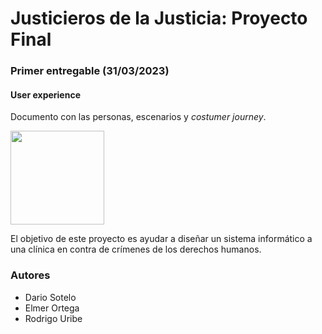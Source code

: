 # Justicieros de la Justicia: Proyecto Final

### Primer entregable (31/03/2023)
#### User experience
Documento con las personas, escenarios y _costumer journey_.

<a  href =  "https://docs.google.com/document/d/126pMqwCj8YUohs-T_HMmrE_zGTLidUYjpPVAZbmkjbo/edit?usp=sharing"> <img src = "https://upload.wikimedia.org/wikipedia/commons/thumb/6/66/Google_Docs_2020_Logo.svg/500px-Google_Docs_2020_Logo.svg.png" width = 150 heigth = 250> </a>

El objetivo de este proyecto es ayudar a diseñar un sistema informático a una clínica en contra de crímenes de los derechos humanos.


### Autores
- Dario Sotelo
- Elmer Ortega
- Rodrigo Uribe
